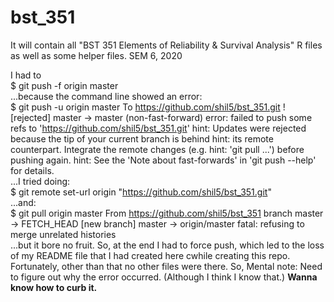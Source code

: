 # bst_351
It will contain all "BST 351 Elements of Reliability &amp; Survival Analysis" R files as well as some helper files. SEM 6, 2020

I had to  
$ git push -f origin master  
...because the command line showed an error:  
$ git push -u origin master
To https://github.com/shil5/bst_351.git
 ! [rejected]        master -> master (non-fast-forward)
error: failed to push some refs to 'https://github.com/shil5/bst_351.git'
hint: Updates were rejected because the tip of your current branch is behind
hint: its remote counterpart. Integrate the remote changes (e.g.
hint: 'git pull ...') before pushing again.
hint: See the 'Note about fast-forwards' in 'git push --help' for details.  
...I tried doing:   
$ git remote set-url origin "https://github.com/shil5/bst_351.git"  
...and:  
$ git pull origin master
From https://github.com/shil5/bst_351
branch            master     -> FETCH_HEAD
[new branch]      master     -> origin/master
fatal: refusing to merge unrelated histories  
...but it bore no fruit. So, at the end I had to force push, which led to the loss of my README file that I had created here cwhile creating this repo.
Fortunately, other than that no other files were there. 
So, Mental note: Need to figure out why the error occurred. (Although I think I know that.)
**Wanna know how to curb it.**

